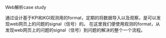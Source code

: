Web解析case study

<p>
通过设计基于KPI和KGI观测用的format，定期的将数据导入以及观察，是可以发现web网页上的问题的signal（信号）的。
在这里我们便使用观测的format，从发现web网页上的问题的signal（信号）到问题的解决的整个一个流程。
</p>

